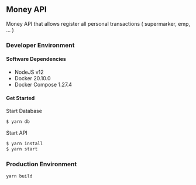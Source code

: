 ## Money API

Money API that allows register all personal transactions ( supermarker, emp, ... )

### Developer Environment 

#### Software Dependencies

- NodeJS v12
- Docker 20.10.0
- Docker Compose 1.27.4

#### Get Started

Start Database
```sh
$ yarn db
```

Start API
```sh
$ yarn install
$ yarn start
```

### Production Environment

```sh
yarn build
```
